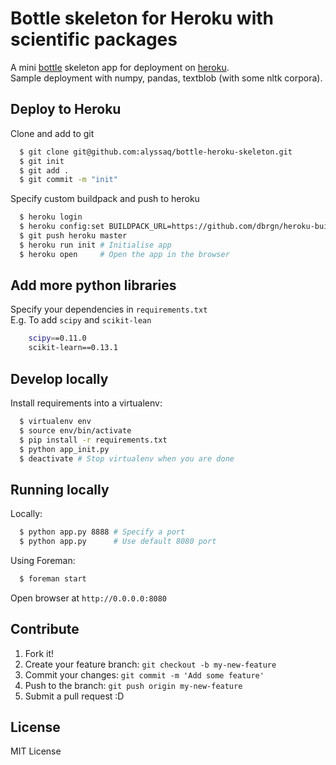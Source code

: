 # Bottle skeleton for Heroku with scientific packages

A mini [bottle](http://bottlepy.org/) skeleton app for deployment on [heroku](http://heroku.com).    
Sample deployment with numpy, pandas, textblob (with some nltk corpora).

## Deploy to Heroku
Clone and add to git
```sh
  $ git clone git@github.com:alyssaq/bottle-heroku-skeleton.git
  $ git init
  $ git add .
  $ git commit -m "init"
```
Specify custom buildpack and push to heroku
```sh
  $ heroku login
  $ heroku config:set BUILDPACK_URL=https://github.com/dbrgn/heroku-buildpack-python-sklearn/
  $ git push heroku master
  $ heroku run init # Initialise app
  $ heroku open     # Open the app in the browser
```

## Add more python libraries
Specify your dependencies in `requirements.txt`    
E.g. To add `scipy` and `scikit-lean`
```sh  
    scipy==0.11.0
    scikit-learn==0.13.1
 ```   
## Develop locally

Install requirements into a virtualenv:

```sh
  $ virtualenv env
  $ source env/bin/activate
  $ pip install -r requirements.txt
  $ python app_init.py 
  $ deactivate # Stop virtualenv when you are done
```

## Running locally

Locally:

```sh
  $ python app.py 8888 # Specify a port
  $ python app.py      # Use default 8080 port
```

Using Foreman:
```sh
  $ foreman start
```
Open browser at `http://0.0.0.0:8080`

## Contribute
1. Fork it!
2. Create your feature branch: `git checkout -b my-new-feature`
3. Commit your changes: `git commit -m 'Add some feature'`
4. Push to the branch: `git push origin my-new-feature`
5. Submit a pull request :D

## License
MIT License